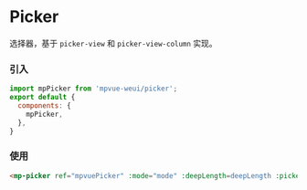 # Picker

选择器，基于 `picker-view` 和 `picker-view-column` 实现。

<imgPreview imgUrl="/assets/picker.png"/>

### 引入

``` js
import mpPicker from 'mpvue-weui/picker';
export default {
  components: {
    mpPicker,
  },
}
```

### 使用

``` html
<mp-picker ref="mpvuePicker" :mode="mode" :deepLength=deepLength :pickerValueDefault="pickerValueDefault" @onChange="onChange" @onConfirm="onConfirm" @onCancel="onCancel" :pickerValueArray="pickerValueArray"></mp-picker>
```
